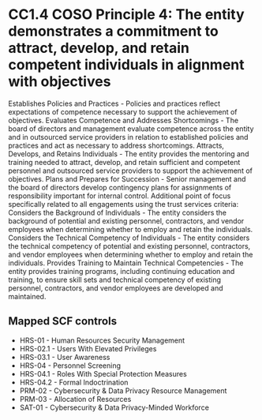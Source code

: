 # CC1.4 COSO Principle 4: The entity demonstrates a commitment to attract, develop, and retain competent individuals in alignment with objectives
Establishes Policies and Practices - Policies and practices reflect expectations of competence necessary to support the achievement of objectives. Evaluates Competence and Addresses Shortcomings - The board of directors and management evaluate competence across the entity and in outsourced service providers in relation to established policies and practices and act as necessary to address shortcomings. Attracts, Develops, and Retains Individuals - The entity provides the mentoring and training needed to attract, develop, and retain sufficient and competent personnel and outsourced service providers to support the achievement of objectives. Plans and Prepares for Succession - Senior management and the board of directors develop contingency plans for assignments of responsibility important for internal control. Additional point of focus specifically related to all engagements using the trust services criteria: Considers the Background of Individuals - The entity considers the background of potential and existing personnel, contractors, and vendor employees when determining whether to employ and retain the individuals. Considers the Technical Competency of Individuals - The entity considers the technical competency of potential and existing personnel, contractors, and vendor employees when determining whether to employ and retain the individuals. Provides Training to Maintain Technical Competencies - The entity provides training programs, including continuing education and training, to ensure skill sets and technical competency of existing personnel, contractors, and vendor employees are developed and maintained.
## Mapped SCF controls
- HRS-01 - Human Resources Security Management
- HRS-02.1 - Users With Elevated Privileges
- HRS-03.1 - User Awareness
- HRS-04 - Personnel Screening
- HRS-04.1 - Roles With Special Protection Measures
- HRS-04.2 - Formal Indoctrination
- PRM-02 - Cybersecurity & Data Privacy Resource Management
- PRM-03 - Allocation of Resources
- SAT-01 - Cybersecurity & Data Privacy-Minded Workforce